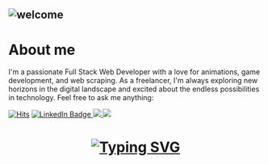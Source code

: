 
![welcome](assets/gif/welcome-crop2.gif)
---

# About me 
I'm a passionate Full Stack Web Developer with a love for animations, game development, and web scraping. As a freelancer, I'm always exploring new horizons in the digital landscape and excited about the endless possibilities in technology. Feel free to ask me anything:
<!-- Views -->
[![Hits](https://hits.sh/github.com/patrickaod.svg?style=for-the-badge&label=Views&color=11ccb2&logo=github)](https://hits.sh/github.com/patrickaod/) <!-- linkedin -->
<a href="https://www.linkedin.com/in/patrickaod/" target="_blank">
    <img class="badge" src="https://img.shields.io/badge/LinkedIn-Connect-blue?style=for-the-badge&logo=linkedin" alt="LinkedIn Badge">
</a><!-- coffee --> 
<a href="https://buymeacoffee.com/patrickaod" target="_blank">
    <img class="badge" src="https://img.shields.io/badge/Powered%20by-Coffee-brown?style=for-the-badge&logo=buy-me-a-coffee"> 
</a><!-- streak -->
<img class="badge" src="https://img.shields.io/badge/Coding%20Streak-30%20days-orange?style=for-the-badge&logo=github">  

<!-- Thank you message -->

<h1 align="center">
<a href="https://git.io/typing-svg"><img src="https://readme-typing-svg.demolab.com?font=Honk&size=30&pause=1000&color=4AA93E&width=435&lines=Thank+you+for+visiting;Your+attention+is+appreciated" alt="Typing SVG" /></a>
</h1>






<!--
**patrickaod/patrickaod** is a ✨ _special_ ✨ repository because its `README.md` (this file) appears on your GitHub profile.

Here are some ideas to get you started:

- 🔭 I’m currently working on ...
- 🌱 I’m currently learning ...
- 👯 I’m looking to collaborate on ...
- 🤔 I’m looking for help with ...
- 💬 Ask me about ...
- 📫 How to reach me: ...
- 😄 Pronouns: ...
- ⚡ Fun fact: ...
-->
